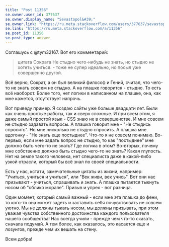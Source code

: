 ```yaml
---
title: "Post 11356"
se.owner.user_id: 377637
se.owner.display_name: "Sevastopol&#39;"
se.owner.link: "https://ru.meta.stackoverflow.com/users/377637/sevastopol"
se.link: "https://ru.meta.stackoverflow.com/a/11356"
se.post_id: 11356
se.post_type: answer
---
```

<p>Соглашусь с @tym32167. Вот его комментарий:</p>
<blockquote>
<p>цитата Сократа Не стыдно чего-нибудь не знать, но стыдно не хотеть
учиться. - тоже не супер идеально, но посыл уже совершенно другой.</p>
</blockquote>
<p>Всё верно, Сократ, а он был великий философ и Гений, считал, что чего-то не знать совсем не стыдно. А на плашке говорится - стыдно. То есть всё наоборот. Более того, нет логики в написанном на плашке, она, как мне кажется, отсутствует напрочь.</p>
<p>Вот приведу пример. Я создаю сайты уже больше двадцати лет. Были как очень простые работы, так и сверх сложные. И при всем этом, я даже самый простой язык - CSS знаю не в совершенстве. И мне совсем не стыдно задавать вопросы. А плашка говорит мне - &quot;Не стыдись спросить&quot;. Но мне нисколько не стыдно спросить. А плашка мне вдогонку - &quot;Не знать еще постыднее&quot;. Что-то я не совсем понимаю. Во-первых, если мне задать вопрос не стыдно, то как &quot;постыднее&quot; мне должно быть чего-то не знать? Где логика в этом? Во-вторых, почему мне собственно должно быть стыдно чего-то не знать? Какая глупость. Нет на земле такого человека, нет специалиста даже в какой-либо узкой отрасли, который бы всё знал по своей специальности.</p>
<p>Есть у нас, кстати, замечательные цитаты из жизни, например: &quot;Учиться, учиться и учиться&quot;, или &quot;Век живи, век учись&quot;. Вот они нас призывают - учиться, спрашивать и знать. А плашка пытается тыкнуть носом об &quot;облико морале&quot;. Призыв и упрек - вот разница.</p>
<p>Один момент, который самый важный - если мне эта плашка до фени, то кого-то она может задеть и заставить себя почувствовать не совсем уютно. Мы не должны тыкать носом, мы должны призывать, при этом уважая чувства собственного достоинства каждого пользователя нашего сообщества! Нас всегда учили - прежде чем что-то сказать, сначала подумай. А тем более, как оказалось, это касается еще и лозунгов, прежде чем их вешать на стену.</p>
<p>Всем добра!</p>
